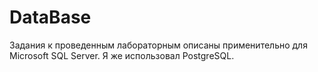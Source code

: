 # DataBase
Задания к проведенным лабораторным описаны применительно для Microsoft SQL Server. Я же использовал PostgreSQL.
